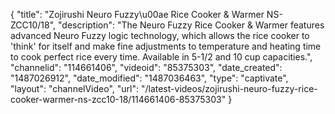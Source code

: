 {
    "title": "Zojirushi Neuro Fuzzy\u00ae Rice Cooker & Warmer NS-ZCC10\/18",
    "description": "The Neuro Fuzzy Rice Cooker & Warmer features advanced Neuro Fuzzy logic technology, which allows the rice cooker to 'think' for itself and make fine adjustments to temperature and heating time to cook perfect rice every time.  Available in 5-1\/2 and 10 cup capacities.",
    "channelid": "114661406",
    "videoid": "85375303",
    "date_created": "1487026912",
    "date_modified": "1487036463",
    "type": "captivate",
    "layout": "channelVideo",
    "url": "\/latest-videos\/zojirushi-neuro-fuzzy-rice-cooker-warmer-ns-zcc10-18\/114661406-85375303"
}